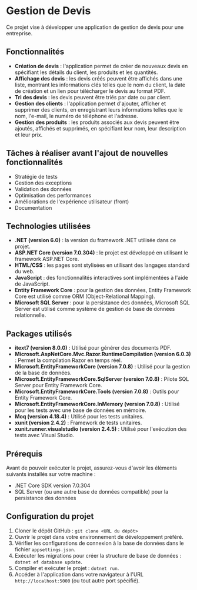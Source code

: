 ﻿
# Gestion de Devis

Ce projet vise à développer une application de gestion de devis pour une entreprise.

## Fonctionnalités

- **Création de devis** : l'application permet de créer de nouveaux devis en spécifiant les détails du client, les produits et les quantités.
- **Affichage des devis** : les devis créés peuvent être affichés dans une liste, montrant les informations clés telles que le nom du client, la date de création et un lien pour télécharger le devis au format PDF.
- **Tri des devis** : les devis peuvent être triés par date ou par client.
- **Gestion des clients** : l'application permet d'ajouter, afficher et supprimer des clients, en enregistrant leurs informations telles que le nom, l'e-mail, le numéro de téléphone et l'adresse.
- **Gestion des produits** : les produits associés aux devis peuvent être ajoutés, affichés et supprimés, en spécifiant leur nom, leur description et leur prix.

## Tâches à réaliser avant l'ajout de nouvelles fonctionnalités

- Stratégie de tests
- Gestion des exceptions
- Validation des données
- Optimisation des performances
- Améliorations de l'expérience utilisateur (front)
- Documentation

## Technologies utilisées

- **.NET (version 6.0)** : la version du framework .NET utilisée dans ce projet.
- **ASP.NET Core (version 7.0.304)** : le projet est développé en utilisant le framework ASP.NET Core.
- **HTML/CSS** : les pages sont stylisées en utilisant des langages standard du web.
- **JavaScript** : des fonctionnalités interactives sont implémentées à l'aide de JavaScript.
- **Entity Framework Core** : pour la gestion des données, Entity Framework Core est utilisé comme ORM (Object-Relational Mapping).
- **Microsoft SQL Server** : pour la persistance des données, Microsoft SQL Server est utilisé comme système de gestion de base de données relationnelle.

## Packages utilisés

- **itext7 (version 8.0.0)** : Utilisé pour générer des documents PDF.
- **Microsoft.AspNetCore.Mvc.Razor.RuntimeCompilation (version 6.0.3)** : Permet la compilation Razor en temps réel.
- **Microsoft.EntityFrameworkCore (version 7.0.8)** : Utilisé pour la gestion de la base de données.
- **Microsoft.EntityFrameworkCore.SqlServer (version 7.0.8)** : Pilote SQL Server pour Entity Framework Core.
- **Microsoft.EntityFrameworkCore.Tools (version 7.0.8)** : Outils pour Entity Framework Core.
- **Microsoft.EntityFrameworkCore.InMemory (version 7.0.8)** : Utilisé pour les tests avec une base de données en mémoire.
- **Moq (version 4.18.4)** : Utilisé pour les tests unitaires.
- **xunit (version 2.4.2)** : Framework de tests unitaires.
- **xunit.runner.visualstudio (version 2.4.5)** : Utilisé pour l'exécution des tests avec Visual Studio.

## Prérequis

Avant de pouvoir exécuter le projet, assurez-vous d'avoir les éléments suivants installés sur votre machine :

- .NET Core SDK version 7.0.304
- SQL Server (ou une autre base de données compatible) pour la persistance des données

## Configuration du projet

1. Cloner le dépôt GitHub : `git clone <URL du dépôt>`
2. Ouvrir le projet dans votre environnement de développement préféré.
3. Vérifier les configurations de connexion à la base de données dans le fichier `appsettings.json`.
4. Exécuter les migrations pour créer la structure de base de données : `dotnet ef database update`.
5. Compiler et exécuter le projet : `dotnet run`.
6. Accéder à l'application dans votre navigateur à l'URL `http://localhost:5000` (ou tout autre port spécifié).